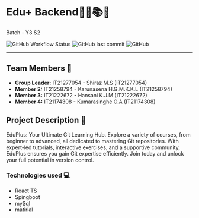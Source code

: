 # Edu+ Backend🧑‍💻📚🏫

Batch - Y3 S2

![GitHub Workflow Status](https://img.shields.io/github/workflow/status/user/repository/CI?style=flat-square)
![GitHub last commit](https://img.shields.io/github/last-commit/user/repository?style=flat-square)
![GitHub](https://img.shields.io/github/license/user/repository?style=flat-square)

---

## Team Members 🤝

- **Group Leader:** IT21277054 - Shiraz M.S (IT21277054)
- **Member 2:** IT21258794 - Karunasena H.G.M.K.K.L (IT21258794)
- **Member 3:** IT21222672 - Hansani K.J.M (IT21222672)
- **Member 4:** IT21174308 - Kumarasinghe O.A (IT21174308)

## Project Description 📝
EduPlus: Your Ultimate Git Learning Hub. Explore a variety of courses, from beginner to advanced, all dedicated to mastering Git repositories. With expert-led tutorials, interactive exercises, and a supportive community, EduPlus ensures you gain Git expertise efficiently. Join today and unlock your full potential in version control.

### Technologies used 💻
- React TS
- Spingboot
- mySql
- matirial
